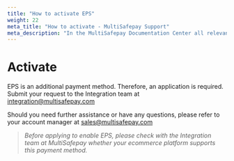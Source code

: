 ```yaml
---
title: "How to activate EPS"
weight: 22
meta_title: "How to activate - MultiSafepay Support"
meta_description: "In the MultiSafepay Documentation Center all relevant information regarding our Plugins and API. As well as Support pages for Payment Method, Tools and General Questions. You can also find the contact details of our Support Team and Integration Team."
---
```

# Activate
EPS is an additional payment method. Therefore, an application is required. Submit your request to the Integration team at <integration@multisafepay.com> 

Should you need further assistance or have any questions, please refer to your account manager at <sales@multisafepay.com>

>_Before applying to enable EPS, please check with the Integration team at MultiSafepay whether your ecommerce platform supports this payment method._

